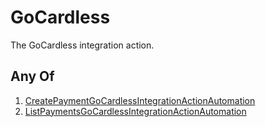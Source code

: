 # GoCardless

The GoCardless integration action.

## Any Of

1. [CreatePaymentGoCardlessIntegrationActionAutomation](/docs/automation/action/integration/gocardless/createpayment)
2. [ListPaymentsGoCardlessIntegrationActionAutomation](/docs/automation/action/integration/gocardless/listpayments)

